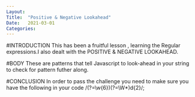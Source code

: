 ```yaml
---
Layout:
Title:	"Positive & Negative Lookahead"
Date:	2021-03-01
Categories:
---
```


#INTRODUCTION
This has been a fruitful lesson , learning the Regular expressions.I also dealt with the POSITIVE & NEGATIVE LOOKAHEAD.


#BODY
These are patterns that tell Javascript to look-ahead in your string to check for pattern futher along.


#CONCLUSION
In order to pass the challenge you need to make sure you have the following in your code /(?=\w{6})(?=\W*)d{2}/;
